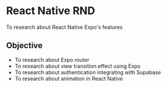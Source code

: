 # React Native RND

To research about React Native Expo's features

## Objective

- To research about Expo router
- To research about view transition effect using Expo
- To research about authentication integrating with Supabase
- To research about animation in React Native
